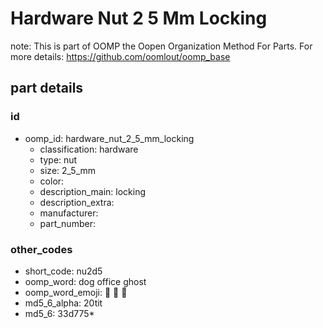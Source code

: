 # Hardware Nut 2 5 Mm Locking  

note: This is part of OOMP the Oopen Organization Method For Parts. For more details: https://github.com/oomlout/oomp_base

##  part details





### id
* oomp_id: hardware_nut_2_5_mm_locking
  * classification: hardware
  * type: nut
  * size: 2_5_mm
  * color: 
  * description_main: locking
  * description_extra: 
  * manufacturer: 
  * part_number: 

### other_codes
* short_code: nu2d5
* oomp_word: dog office ghost
* oomp_word_emoji: :dog: :office: :ghost:
* md5_6_alpha: 20tit
* md5_6: 33d775* 